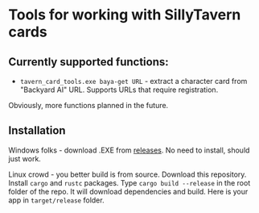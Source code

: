 # Tools for working with SillyTavern cards

## Currently supported functions:

* `tavern_card_tools.exe baya-get URL` - extract a character card from "Backyard AI" URL. Supports URLs that require registration. 

Obviously, more functions planned in the future. 

## Installation

Windows folks - download .EXE from [releases](https://github.com/Barafu/tavern_card_tools/releases/latest). No need to install, should just work. 

Linux crowd - you better build is from source. Download this repository. Install `cargo` and `rustc` packages. 
Type `cargo build --release` in the root folder of the repo. It will download dependencies and build.  Here is your app in `target/release` folder. 
